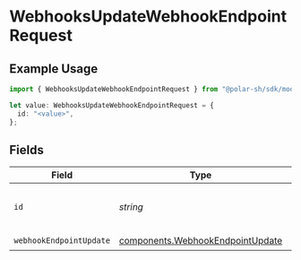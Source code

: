 # WebhooksUpdateWebhookEndpointRequest

## Example Usage

```typescript
import { WebhooksUpdateWebhookEndpointRequest } from "@polar-sh/sdk/models/operations/webhooksupdatewebhookendpoint.js";

let value: WebhooksUpdateWebhookEndpointRequest = {
  id: "<value>",
};
```

## Fields

| Field                                                                                | Type                                                                                 | Required                                                                             | Description                                                                          |
| ------------------------------------------------------------------------------------ | ------------------------------------------------------------------------------------ | ------------------------------------------------------------------------------------ | ------------------------------------------------------------------------------------ |
| `id`                                                                                 | *string*                                                                             | :heavy_check_mark:                                                                   | The webhook endpoint ID.                                                             |
| `webhookEndpointUpdate`                                                              | [components.WebhookEndpointUpdate](../../models/components/webhookendpointupdate.md) | :heavy_check_mark:                                                                   | N/A                                                                                  |